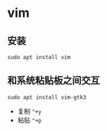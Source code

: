 # vim

## 安装

`sudo apt install vim`

## 和系统粘贴板之间交互

`sudo apt install vim-gtk3`

* 复制 `"+y`
* 粘贴 `"+p`
